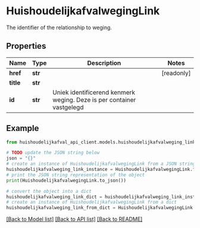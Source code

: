 # HuishoudelijkafvalwegingLink

The identifier of the relationship to weging.

## Properties

Name | Type | Description | Notes
------------ | ------------- | ------------- | -------------
**href** | **str** |  | [readonly] 
**title** | **str** |  | 
**id** | **str** | Uniek identificerend kenmerk weging. Deze is per container vastgelegd | 

## Example

```python
from huishoudelijkafval_api_client.models.huishoudelijkafvalweging_link import HuishoudelijkafvalwegingLink

# TODO update the JSON string below
json = "{}"
# create an instance of HuishoudelijkafvalwegingLink from a JSON string
huishoudelijkafvalweging_link_instance = HuishoudelijkafvalwegingLink.from_json(json)
# print the JSON string representation of the object
print(HuishoudelijkafvalwegingLink.to_json())

# convert the object into a dict
huishoudelijkafvalweging_link_dict = huishoudelijkafvalweging_link_instance.to_dict()
# create an instance of HuishoudelijkafvalwegingLink from a dict
huishoudelijkafvalweging_link_from_dict = HuishoudelijkafvalwegingLink.from_dict(huishoudelijkafvalweging_link_dict)
```
[[Back to Model list]](../README.md#documentation-for-models) [[Back to API list]](../README.md#documentation-for-api-endpoints) [[Back to README]](../README.md)


